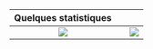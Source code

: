 
| Quelques statistiques | | |
| :---: |:---:| :---:|
| ![](https://github-readme-stats.vercel.app/api/top-langs/?username=EvanNbl&theme=radical&hide_langs_below=8&count_private=true)     |  | ![](https://github-readme-stats.vercel.app/api?username=EvanNbl&show_icons=true&theme=radical&count_private=true) |
